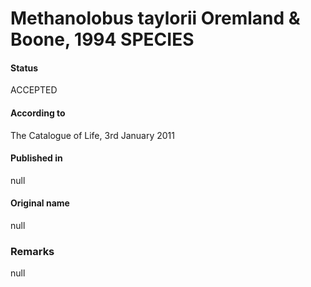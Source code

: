 # Methanolobus taylorii Oremland & Boone, 1994 SPECIES

#### Status
ACCEPTED

#### According to
The Catalogue of Life, 3rd January 2011

#### Published in
null

#### Original name
null

### Remarks
null
